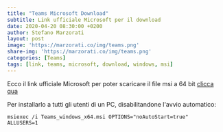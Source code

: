 ```yaml
---
title: "Teams Microsoft Download"
subtitle: Link ufficiale Microsoft per il download
date: 2020-04-20 08:30:00 +0200
author: Stefano Marzorati
layout: post
image: 'https://marzorati.co/img/teams.png'
share-img: 'https://marzorati.co/img/teams.png'
categories: [Teams]
tags: [link, teams, microsoft, download, windows, msi]
---
```

Ecco il link ufficiale Microsoft per poter scaricare il file msi a 64 bit <a href="https://teams.microsoft.com/downloads/desktopurl?env=production&plat=windows&arch=x64&managedInstaller=true&download=true" target="_blank">clicca qua</a>

Per installarlo a tutti gli utenti di un PC, disabilitandone l'avvio automatico:   

<code>msiexec /i Teams_windows_x64.msi OPTIONS="noAutoStart=true" ALLUSERS=1</code>